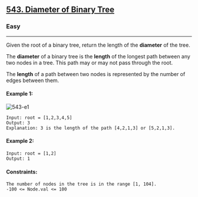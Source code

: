 [543. Diameter of Binary Tree](https://leetcode.com/problems/diameter-of-binary-tree/?envType=daily-question&envId=2024-02-27)
---------------------------------------------------------------------------------------------------------------------------------------------

### Easy
---------------------------------------------------------------------------------------------------------------------------------------------

Given the root of a binary tree, return the length of the **diameter** of the tree.

The **diameter** of a binary tree is the **length** of the longest path between any two nodes in a tree. This path may or may not pass through the root.

The **length** of a path between two nodes is represented by the number of edges between them.

#### Example 1:
![543-e1](https://github.com/chandrikabijore/LeetCode-solutions/assets/93921178/b732508f-24a0-4a1d-bac1-049c3c265982)
```
Input: root = [1,2,3,4,5]
Output: 3
Explanation: 3 is the length of the path [4,2,1,3] or [5,2,1,3].
```
#### Example 2:
```
Input: root = [1,2]
Output: 1
``` 
#### Constraints:
```
The number of nodes in the tree is in the range [1, 104].
-100 <= Node.val <= 100
```
